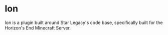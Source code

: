 # Ion
Ion is a plugin built around Star Legacy's code base, specifically built for the Horizon's End Minecraft Server.
